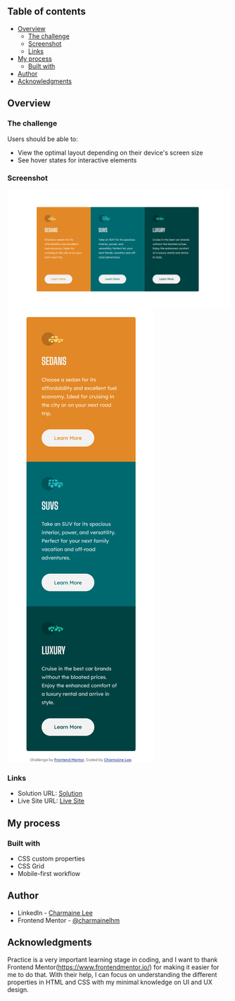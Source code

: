## Table of contents

- [Overview](#overview)
  - [The challenge](#the-challenge)
  - [Screenshot](#screenshot)
  - [Links](#links)
- [My process](#my-process)
  - [Built with](#built-with)
- [Author](#author)
- [Acknowledgments](#acknowledgments)

## Overview

### The challenge

Users should be able to:

- View the optimal layout depending on their device's screen size
- See hover states for interactive elements

### Screenshot

![Desktop version of the webpage](./images/desktop-ver.png)
![Mobile version of the webpage](./images/mobile-ver.png)

### Links

- Solution URL: [Solution](https://www.frontendmentor.io/solutions/responsive-card-component-using-grid-html-css-OdVYIPbY5)
- Live Site URL: [Live Site](https://jolly-turing-6e4b13.netlify.app/)

## My process

### Built with

- CSS custom properties
- CSS Grid
- Mobile-first workflow

## Author

- LinkedIn - [Charmaine Lee](https://www.linkedin.com/in/charmainelee-huimin/)
- Frontend Mentor - [@charmainelhm](https://www.frontendmentor.io/profile/charmainelhm)

## Acknowledgments

Practice is a very important learning stage in coding, and I want to thank Frontend Mentor(https://www.frontendmentor.io/) for making it easier for me to do that. With their help, I can focus on understanding the different properties in HTML and CSS with my minimal knowledge on UI and UX design.
